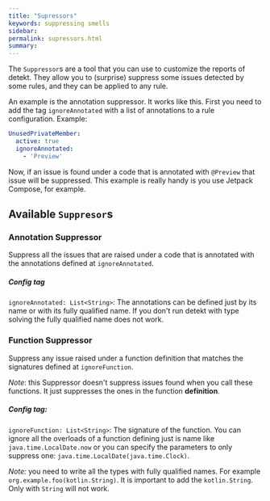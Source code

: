 ```yaml
---
title: "Supressors"
keywords: suppressing smells
sidebar: 
permalink: supressors.html
summary:
---
```


The `Suppressor`s are a tool that you can use to customize the reports of detekt. They allow you to (surprise) suppress
some issues detected by some rules, and they can be applied to any rule.

An example is the annotation suppressor. It works like this. First you need to add the tag `ignoreAnnotated` with a list 
of annotations to a rule configuration. Example:

```yaml
UnusedPrivateMember:
  active: true
  ignoreAnnotated:
    - 'Preview'
```

Now, if an issue is found under a code that is annotated with `@Preview` that issue will be suppressed. This example is
really handy is you use Jetpack Compose, for example.

## Available `Suppresor`s

### Annotation Suppressor

Suppress all the issues that are raised under a code that is annotated with the annotations defined at
`ignoreAnnotated`.

##### Config tag

`ignoreAnnotated: List<String>`: The annotations can be defined just by its name or with its fully qualified name.
If you don't run detekt with type solving the fully qualified name does not work.

### Function Suppressor

Suppress any issue raised under a function definition that matches the signatures defined at `ignoreFunction`.

*Note*: this Suppressor doesn't suppress issues found when you call these functions. It just suppresses the ones in the
function **definition**.

##### Config tag:

`ignoreFunction: List<String>`: The signature of the function. You can ignore all the overloads of a function defining
just is name like `java.time.LocalDate.now` or you can specify the parameters to only suppress one: 
`java.time.LocalDate(java.time.Clock)`.

*Note:* you need to write all the types with fully qualified names. For example `org.example.foo(kotlin.String)`. It is
important to add the `kotlin.String`. Only with `String` will not work.
